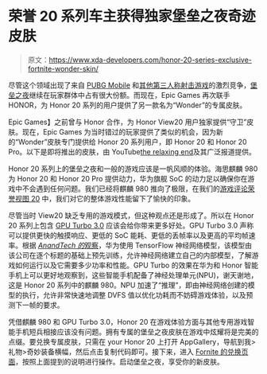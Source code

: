 # 荣誉 20 系列车主获得独家堡垒之夜奇迹皮肤

> 原文：<https://www.xda-developers.com/honor-20-series-exclusive-fortnite-wonder-skin/>

尽管这个领域出现了来自 [PUBG Mobile](https://www.xda-developers.com/tag/playerunknown-bg/) 和[其他第三人称射击游戏](https://www.xda-developers.com/tag/callofduty-mobile/)的激烈竞争，[堡垒之夜](https://www.xda-developers.com/tag/fortnite-android/)继续在玩家群体中占有很大份额。而现在，Epic Games 再次联手 HONOR，为 Honor 20 系列的用户提供了另一款名为“Wonder”的专属皮肤。

Epic Games】之前曾与 Honor 合作，为 Honor View20 用户独家提供“守卫”皮肤。现在，Epic Games 为当时错过的玩家提供了类似的机会，因为新的“Wonder”皮肤专门提供给 Honor 20 系列用户，即 Honor 20 和 Honor 20 Pro。以下是即将推出的皮肤，由 YouTube[the relaxing end](https://www.youtube.com/watch?v=6IxJeWN3T0E&feature=youtu.be)及其广泛报道提供。

Honor 20 系列上的堡垒之夜和一般的游戏应该是一帆风顺的体验。海思麒麟 980 为 Honor 20 和 Honor 20 Pro 提供动力，华为旗舰 SoC 的动力足以确保你在游戏中不会遇到任何问题。我们已经将麒麟 980 推向了极限，在我们的[游戏评论荣誉视图 20](https://www.xda-developers.com/honor-view20-gaming-review/) 中，我们对它的整体游戏性能留下了愉快的印象。

尽管当时 View20 缺乏专用的游戏模式，但这种观点还是形成了。所以在 Honor 20 系列上包含 [GPU Turbo 3.0](https://www.xda-developers.com/huawei-honor-gpu-turbo-3/) 应该会给你带来更多好处。GPU Turbo 3.0 声称可以提供更快的触摸响应、更低的 SoC 能耗、更低的丢帧率以及更高的平均帧速率。根据 [*AnandTech 的*观察](https://www.anandtech.com/show/13285/huawei-gpu-turbo-investigation/3)，华为使用 TensorFlow 神经网络模型，该模型由该公司在逐个标题的基础上预先训练，允许神经网络建立自己的内部模型，了解游戏如何运行以及它需要多少功率和性能。GPU Turbo 的效果在华为和 Honor 智能手机上可以更好地观察到，这些智能手机配备了神经处理单元(NPU)，谢天谢地，这是 Honor 20 系列中的麒麟 980。NPU 加速了“推理”，即由神经网络创建的模型的执行，允许非常快速地调整 DVFS 值以优化功耗而不妨碍游戏体验，以及预测下一帧的要求。

凭借麒麟 980 和 GPU Turbo 3.0，Honor 20 在游戏体验方面与其他专用游戏智能手机短兵相接应该没有问题。拥有专属的堡垒之夜皮肤在游戏中炫耀将是完美的点缀。要兑换专属皮肤，只需在 your Honor 20 上打开 AppGallery，导航到我>礼物>奇妙装备横幅，然后点击复制代码即可。接下来，进入 [Fornite 的兑换页面](https://www.epicgames.com/fortnite/en-US/redeem)，按照上面提到的说明进行操作。启动堡垒之夜，享受你的新皮肤。